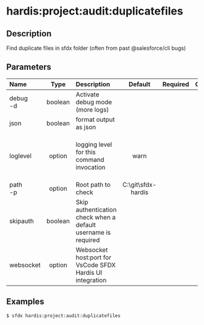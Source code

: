 <!-- This file has been generated with command 'sfdx hardis:doc:plugin:generate'. Please do not update it manually or it may be overwritten -->
# hardis:project:audit:duplicatefiles

## Description

Find duplicate files in sfdx folder (often from past @salesforce/cli bugs)

## Parameters

|Name|Type|Description|Default|Required|Options|
|:---|:--:|:----------|:-----:|:------:|:-----:|
|debug<br/>-d|boolean|Activate debug mode (more logs)||||
|json|boolean|format output as json||||
|loglevel|option|logging level for this command invocation|warn||trace<br/>debug<br/>info<br/>warn<br/>error<br/>fatal|
|path<br/>-p|option|Root path to check|	C:\git\sfdx-hardis|||
|skipauth|boolean|Skip authentication check when a default username is required||||
|websocket|option|Websocket host:port for VsCode SFDX Hardis UI integration||||

## Examples

```shell
$ sfdx hardis:project:audit:duplicatefiles
```


